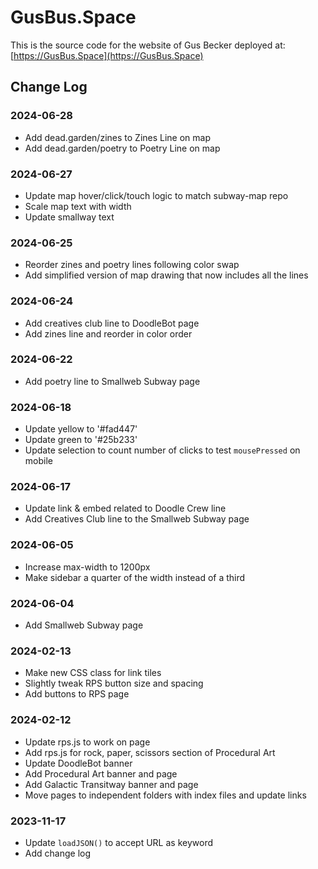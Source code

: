 # GusBus.Space
This is the source code for the website of Gus Becker deployed at:
[https://GusBus.Space](https://GusBus.Space)

## Change Log
### 2024-06-28
- Add dead.garden/zines to Zines Line on map
- Add dead.garden/poetry to Poetry Line on map
### 2024-06-27
- Update map hover/click/touch logic to match subway-map repo
- Scale map text with width
- Update smallway text
### 2024-06-25
- Reorder zines and poetry lines following color swap
- Add simplified version of map drawing that now includes all the lines
### 2024-06-24
- Add creatives club line to DoodleBot page
- Add zines line and reorder in color order
### 2024-06-22
- Add poetry line to Smallweb Subway page
### 2024-06-18
- Update yellow to '#fad447'
- Update green to '#25b233'
- Update selection to count number of clicks to test `mousePressed` on mobile
### 2024-06-17
- Update link & embed related to Doodle Crew line
- Add Creatives Club line to the Smallweb Subway page
### 2024-06-05
- Increase max-width to 1200px
- Make sidebar a quarter of the width instead of a third
### 2024-06-04
- Add Smallweb Subway page
### 2024-02-13
- Make new CSS class for link tiles
- Slightly tweak RPS button size and spacing
- Add buttons to RPS page

### 2024-02-12
- Update rps.js to work on page
- Add rps.js for rock, paper, scissors section of Procedural Art
- Update DoodleBot banner
- Add Procedural Art banner and page
- Add Galactic Transitway banner and page
- Move pages to independent folders with index files and update links

### 2023-11-17
- Update `loadJSON()` to accept URL as keyword
- Add change log
